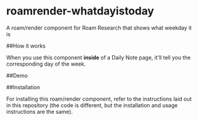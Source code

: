 # roamrender-whatdayistoday
A roam/render component for Roam Research that shows what weekday it is

##How it works

When you use this component **inside** of a Daily Note page, it'll tell you the corresponding day of the week. 

##Demo


##Installation

For installing this roam/render component, refer to the instructions laid out in this repository (the code is different, but the installation and usage instructions are the same).

